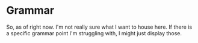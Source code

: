 # Grammar

So, as of right now. I'm not really sure what I want to house here. If there is a specific grammar point I'm struggling with, I might just display those.